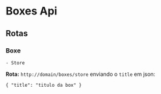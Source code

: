 # Boxes Api

## Rotas

### Boxe

    - Store

**Rota:** `http://domain/boxes/store` enviando o `title` em json:

`{ "title": "titulo da box" }`
